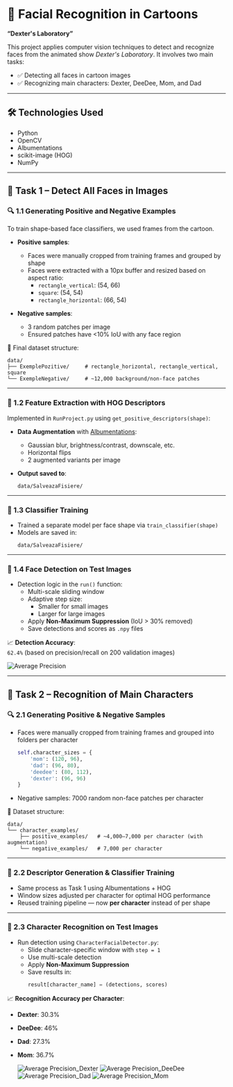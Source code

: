 # 🥼 Facial Recognition in Cartoons  
**“Dexter's Laboratory”**

This project applies computer vision techniques to detect and recognize faces from the animated show *Dexter's Laboratory*. It involves two main tasks:

- ✅ Detecting all faces in cartoon images  
- ✅ Recognizing main characters: Dexter, DeeDee, Mom, and Dad

---

## 🛠️ Technologies Used

- Python
- OpenCV
- Albumentations
- scikit-image (HOG)
- NumPy
  
---

## 📌 Task 1 – Detect All Faces in Images

### 🔍 1.1 Generating Positive and Negative Examples

To train shape-based face classifiers, we used frames from the cartoon.

- **Positive samples**:
  - Faces were manually cropped from training frames and grouped by shape
  - Faces were extracted with a 10px buffer and resized based on aspect ratio:
    - `rectangle_vertical`: (54, 66)
    - `square`: (54, 54)
    - `rectangle_horizontal`: (66, 54)

- **Negative samples**:
  - 3 random patches per image
  - Ensured patches have <10% IoU with any face region

📁 Final dataset structure:
```
data/
├── ExemplePozitive/     # rectangle_horizontal, rectangle_vertical, square
└── ExempleNegative/     # ~12,000 background/non-face patches
```

---

### 🧠 1.2 Feature Extraction with HOG Descriptors

Implemented in `RunProject.py` using `get_positive_descriptors(shape)`:

- **Data Augmentation** with [Albumentations](https://albumentations.ai/):
  - Gaussian blur, brightness/contrast, downscale, etc.
  - Horizontal flips
  - 2 augmented variants per image

- **Output saved to**:
  ```
  data/SalveazaFisiere/
  ```

---

### 🧪 1.3 Classifier Training

- Trained a separate model per face shape via `train_classifier(shape)`
- Models are saved in:
  ```
  data/SalveazaFisiere/
  ```

---

### 🧪 1.4 Face Detection on Test Images

- Detection logic in the `run()` function:
  - Multi-scale sliding window
  - Adaptive step size:
    - Smaller for small images
    - Larger for large images
  - Apply **Non-Maximum Suppression** (IoU > 30% removed)
  - Save detections and scores as `.npy` files

📈 **Detection Accuracy**:  
`62.4%` (based on precision/recall on 200 validation images)

![Average Precision](grafice_precizie/precizie_medie_all_faces.png)

---

## 📌 Task 2 – Recognition of Main Characters

### 🔍 2.1 Generating Positive & Negative Samples

- Faces were manually cropped from training frames and grouped into folders per character
  ```python
  self.character_sizes = {
      'mom': (120, 96),
      'dad': (96, 80),
      'deedee': (80, 112),
      'dexter': (96, 96)
  }
  ```
- Negative samples: 7000 random non-face patches per character

📁 Dataset structure:
```
data/
└── character_examples/
    ├── positive_examples/   # ~4,000–7,000 per character (with augmentation)
    └── negative_examples/   # 7,000 per character
```

---

### 🧠 2.2 Descriptor Generation & Classifier Training

- Same process as Task 1 using Albumentations + HOG
- Window sizes adjusted per character for optimal HOG performance
- Reused training pipeline — now **per character** instead of per shape

---

### 🧪 2.3 Character Recognition on Test Images

- Run detection using `CharacterFacialDetector.py`:
  - Slide character-specific window with `step = 1`
  - Use multi-scale detection
  - Apply **Non-Maximum Suppression**
  - Save results in:
    ```python
    result[character_name] = (detections, scores)
    ```

📈 **Recognition Accuracy per Character**:
- **Dexter**: 30.3%  
- **DeeDee**: 46%  
- **Dad**: 27.3%  
- **Mom**: 36.7%

  ![Average Precision_Dexter](grafice_precizie/precizie_medie_dexter.png)
  ![Average Precision_DeeDee](grafice_precizie/precizie_medie_deedee.png)
  ![Average Precision_Dad](grafice_precizie/precizie_medie_dad.png)
  ![Average Precision_Mom](grafice_precizie/precizie_medie_mom.png)
